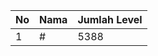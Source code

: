 | No | Nama            | Jumlah Level |
|----|-----------------|--------------|
| 1  | #    |    5388        |
